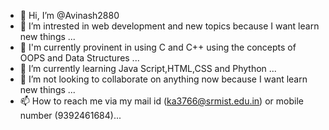 - 👋 Hi, I’m @Avinash2880
- 👀 I’m intrested in web development and new topics because I want learn new things ...
- 🌱 I'm currently provinent in using C and C++ using the concepts of OOPS and Data Structures ...
- 🌱 I’m currently learning Java Script,HTML,CSS and Phython ...
- 💞️ I’m not looking to collaborate on anything now because I want learn new things ...
- 📫 How to reach me via my mail id (ka3766@srmist.edu.in) or mobile number (9392461684)...

<!---
Avinash2880/Avinash2880 is a ✨ special ✨ repository because its `README.md` (this file) appears on your GitHub profile.
You can click the Preview link to take a look at your changes.
--->
